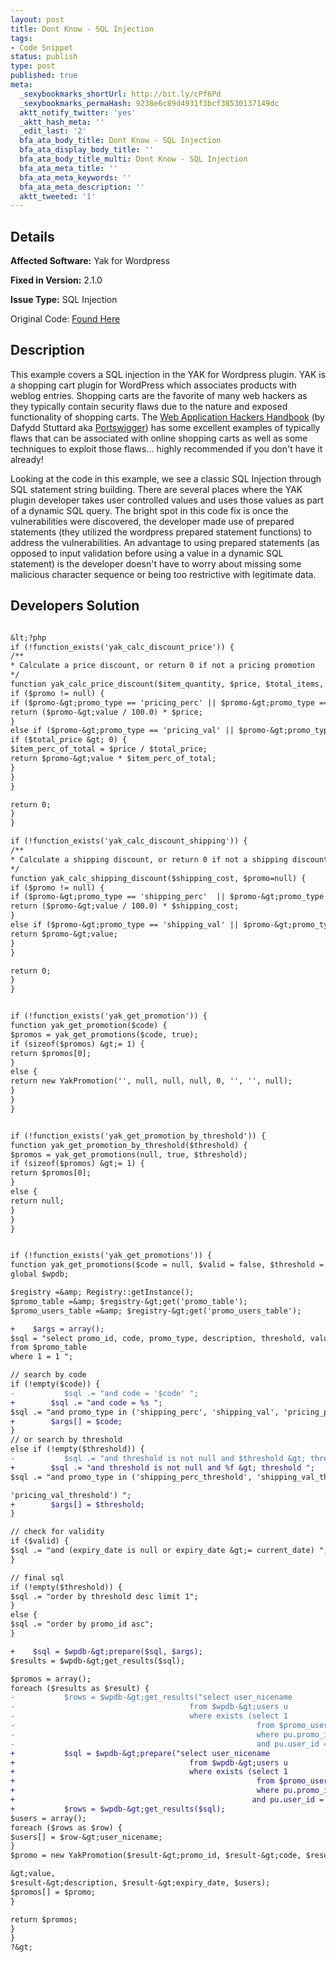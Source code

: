 ```yaml
---
layout: post
title: Dont Know - SQL Injection
tags:
- Code Snippet
status: publish
type: post
published: true
meta:
  _sexybookmarks_shortUrl: http://bit.ly/cPf6Pd
  _sexybookmarks_permaHash: 9238e6c89d4931f3bcf38530137149dc
  aktt_notify_twitter: 'yes'
  _aktt_hash_meta: ''
  _edit_last: '2'
  bfa_ata_body_title: Dont Know - SQL Injection
  bfa_ata_display_body_title: ''
  bfa_ata_body_title_multi: Dont Know - SQL Injection
  bfa_ata_meta_title: ''
  bfa_ata_meta_keywords: ''
  bfa_ata_meta_description: ''
  aktt_tweeted: '1'
---
```

## Details
__Affected Software:__ Yak for Wordpress

__Fixed in Version:__  2.1.0

__Issue Type:__ SQL Injection

Original Code: <a title="Dont Know" href="http://spotthevuln.com/2010/05/dont-know/" target="_blank">Found  Here</a>
## Description
This example covers a SQL injection in the YAK for Wordpress plugin. YAK is a shopping cart plugin for WordPress which associates products with weblog entries. Shopping carts are the favorite of many web hackers as they typically contain security flaws due to the nature and exposed functionality of shopping carts. The <a title="Web Application Hackers Handbook" href="http://www.amazon.com/dp/0470170778" target="_blank">Web Application Hackers Handbook</a> (by Dafydd Stuttard aka <a title="Portswigger" href="http://portswigger.net/" target="_blank">Portswigger</a>) has some excellent examples of typically flaws that can be associated with online shopping carts as well as some techniques to exploit those flaws... highly recommended if you don't have it already!

Looking at the code in this example, we see a classic SQL Injection through SQL statement string building. There are several places where the YAK plugin developer takes user controlled values and uses those values as part of a dynamic SQL query. The bright spot in this code fix is once the vulnerabilities were discovered, the developer made use of prepared statements (they utilized the wordpress prepared statement functions) to address the vulnerabilities. An advantage to using prepared statements (as opposed to input validation before using a value in a dynamic SQL statement) is the developer doesn't have to worry about missing some malicious character sequence or being too restrictive with legitimate data.
## Developers Solution
```diff

&lt;?php
if (!function_exists('yak_calc_discount_price')) {
/**
* Calculate a price discount, or return 0 if not a pricing promotion
*/
function yak_calc_price_discount($item_quantity, $price, $total_items, $total_price, $promo=null) {
if ($promo != null) {
if ($promo-&gt;promo_type == 'pricing_perc' || $promo-&gt;promo_type == 'pricing_perc_threshold') {
return ($promo-&gt;value / 100.0) * $price;
}
else if ($promo-&gt;promo_type == 'pricing_val' || $promo-&gt;promo_type == 'pricing_val_threshold') {
if ($total_price &gt; 0) {
$item_perc_of_total = $price / $total_price;
return $promo-&gt;value * $item_perc_of_total;
}
}
}

return 0;
}
}

if (!function_exists('yak_calc_discount_shipping')) {
/**
* Calculate a shipping discount, or return 0 if not a shipping discount
*/
function yak_calc_shipping_discount($shipping_cost, $promo=null) {
if ($promo != null) {
if ($promo-&gt;promo_type == 'shipping_perc'  || $promo-&gt;promo_type == 'shipping_perc_threshold') {
return ($promo-&gt;value / 100.0) * $shipping_cost;
}
else if ($promo-&gt;promo_type == 'shipping_val' || $promo-&gt;promo_type == 'shipping_val_threshold') {
return $promo-&gt;value;
}
}

return 0;
}
}


if (!function_exists('yak_get_promotion')) {
function yak_get_promotion($code) {
$promos = yak_get_promotions($code, true);
if (sizeof($promos) &gt;= 1) {
return $promos[0];
}
else {
return new YakPromotion('', null, null, null, 0, '', '', null);
}
}
}


if (!function_exists('yak_get_promotion_by_threshold')) {
function yak_get_promotion_by_threshold($threshold) {
$promos = yak_get_promotions(null, true, $threshold);
if (sizeof($promos) &gt;= 1) {
return $promos[0];
}
else {
return null;
}
}
}


if (!function_exists('yak_get_promotions')) {
function yak_get_promotions($code = null, $valid = false, $threshold = null) {
global $wpdb;

$registry =&amp; Registry::getInstance();
$promo_table =&amp; $registry-&gt;get('promo_table');
$promo_users_table =&amp; $registry-&gt;get('promo_users_table');

+    $args = array();
$sql = "select promo_id, code, promo_type, description, threshold, value, expiry_date
from $promo_table
where 1 = 1 ";

// search by code
if (!empty($code)) {
-           $sql .= "and code = '$code' ";
+        $sql .= "and code = %s ";
$sql .= "and promo_type in ('shipping_perc', 'shipping_val', 'pricing_perc', 'pricing_val') ";
+        $args[] = $code;
}
// or search by threshold
else if (!empty($threshold)) {
-           $sql .= "and threshold is not null and $threshold &gt; threshold ";
+        $sql .= "and threshold is not null and %f &gt; threshold ";
$sql .= "and promo_type in ('shipping_perc_threshold', 'shipping_val_threshold', 'pricing_perc_threshold',

'pricing_val_threshold') ";
+        $args[] = $threshold;
}

// check for validity
if ($valid) {
$sql .= "and (expiry_date is null or expiry_date &gt;= current_date) ";
}

// final sql
if (!empty($threshold)) {
$sql .= "order by threshold desc limit 1";
}
else {
$sql .= "order by promo_id asc";
}

+    $sql = $wpdb-&gt;prepare($sql, $args);
$results = $wpdb-&gt;get_results($sql);

$promos = array();
foreach ($results as $result) {
-           $rows = $wpdb-&gt;get_results("select user_nicename
-                                       from $wpdb-&gt;users u
-                                       where exists (select 1
-                                                      from $promo_users_table pu
-                                                      where pu.promo_id = $result-&gt;promo_id
-                                                      and pu.user_id = u.ID)");
+           $sql = $wpdb-&gt;prepare("select user_nicename
+                                       from $wpdb-&gt;users u
+                                       where exists (select 1
+                                                      from $promo_users_table pu
+                                                      where pu.promo_id = %d
+                                                     and pu.user_id = u.ID)", $result-&gt;promo_id);
+           $rows = $wpdb-&gt;get_results($sql);
$users = array();
foreach ($rows as $row) {
$users[] = $row-&gt;user_nicename;
}
$promo = new YakPromotion($result-&gt;promo_id, $result-&gt;code, $result-&gt;promo_type, $result-&gt;threshold, $result-

&gt;value,
$result-&gt;description, $result-&gt;expiry_date, $users);
$promos[] = $promo;
}

return $promos;
}
}
?&gt;

```

